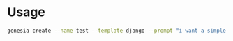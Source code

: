 # Usage
```bash
genesia create --name test --template django --prompt "i want a simple todolist api"
```